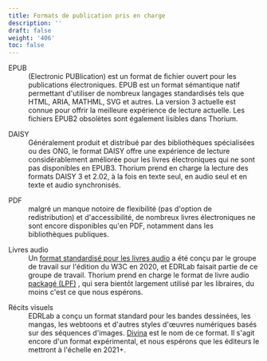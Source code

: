 ```yaml
---
title: Formats de publication pris en charge
description: ''
draft: false
weight: '406'
toc: false
---
```


<dl>
<dt>EPUB</dt>
<dd>(Electronic PUBlication) est un format de fichier ouvert pour les publications électroniques. EPUB est un format sémantique natif permettant d'utiliser de nombreux langages standardisés tels que HTML, ARIA, MATHML, SVG et autres. La version 3 actuelle est connue pour offrir la meilleure expérience de lecture actuelle. Les fichiers EPUB2 obsolètes sont également lisibles dans Thorium.  </dd>
</dl>

<dl>
<dt>DAISY</dt>
<dd>Généralement produit et distribué par des bibliothèques spécialisées ou des ONG, le format DAISY offre une expérience de lecture considérablement améliorée pour les livres électroniques qui ne sont pas disponibles en EPUB3. Thorium prend en charge la lecture des formats DAISY 3 et 2.02, à la fois en texte seul, en audio seul et en texte et audio synchronisés.</dd>
</dl>
<dl>
<dt>PDF</dt>
<dd> malgré un manque notoire de flexibilité (pas d'option de redistribution) et d'accessibilité, de nombreux livres électroniques ne sont encore disponibles qu'en PDF, notamment dans les bibliothèques publiques. </dd>
</dl>
<dl>
<dt>Livres audio</dt>
<dd> Un <a href="https://www.w3.org/TR/audiobooks/">format standardisé pour les livres audio</a> a été conçu par le groupe de travail sur l'édition du W3C en 2020, et EDRLab faisait partie de ce groupe de travail. Thorium prend en charge le format de livre audio <a href="https://www.w3.org/TR/lpf/">packagé (LPF)</a> , qui sera bientôt largement utilisé par les libraires, du moins c'est ce que nous espérons. </dd>
</dl>
<dl>
<dt>Récits visuels</dt>
<dd> EDRLab a conçu un format standard pour les bandes dessinées, les mangas, les webtoons et d'autres styles d'œuvres numériques basés sur des séquences d'images. <a href="https://www.edrlab.org/open-standards/">Divina</a> est le nom de ce format. Il s'agit encore d'un format expérimental, et nous espérons que les éditeurs le mettront à l'échelle en 2021+. </dd>
</dl>
